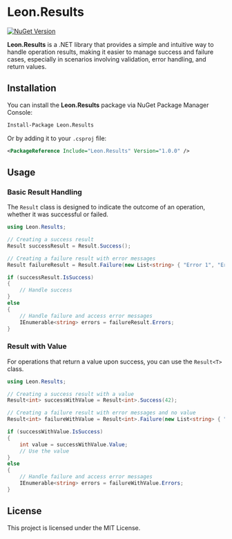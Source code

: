 # Leon.Results

[![NuGet Version](https://img.shields.io/nuget/v/Leon.Results.svg?style=flat-square)](https://www.nuget.org/packages/Leon.Results/)

**Leon.Results** is a .NET library that provides a simple and intuitive way to handle operation results, making it easier to manage success and failure cases, especially in scenarios involving validation, error handling, and return values.

## Installation

You can install the **Leon.Results** package via NuGet Package Manager Console:

```bash
Install-Package Leon.Results
```

Or by adding it to your `.csproj` file:

```xml
<PackageReference Include="Leon.Results" Version="1.0.0" />
```

## Usage

### Basic Result Handling

The `Result` class is designed to indicate the outcome of an operation, whether it was successful or failed.

```csharp
using Leon.Results;

// Creating a success result
Result successResult = Result.Success();

// Creating a failure result with error messages
Result failureResult = Result.Failure(new List<string> { "Error 1", "Error 2" });

if (successResult.IsSuccess)
{
    // Handle success
}
else
{
    // Handle failure and access error messages
    IEnumerable<string> errors = failureResult.Errors;
}
```

### Result with Value

For operations that return a value upon success, you can use the `Result<T>` class.

```csharp
using Leon.Results;

// Creating a success result with a value
Result<int> successWithValue = Result<int>.Success(42);

// Creating a failure result with error messages and no value
Result<int> failureWithValue = Result<int>.Failure(new List<string> { "Failed to compute value" });

if (successWithValue.IsSuccess)
{
    int value = successWithValue.Value;
    // Use the value
}
else
{
    // Handle failure and access error messages
    IEnumerable<string> errors = failureWithValue.Errors;
}
```

## License

This project is licensed under the MIT License.